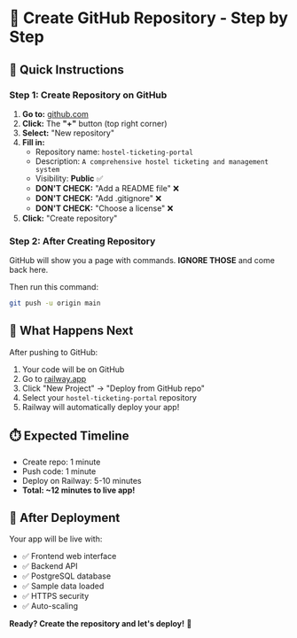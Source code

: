 # 📝 Create GitHub Repository - Step by Step

## 🎯 **Quick Instructions**

### **Step 1: Create Repository on GitHub**
1. **Go to:** [github.com](https://github.com)
2. **Click:** The **"+"** button (top right corner)
3. **Select:** "New repository"
4. **Fill in:**
   - Repository name: `hostel-ticketing-portal`
   - Description: `A comprehensive hostel ticketing and management system`
   - Visibility: **Public** ✅
   - **DON'T CHECK:** "Add a README file" ❌
   - **DON'T CHECK:** "Add .gitignore" ❌
   - **DON'T CHECK:** "Choose a license" ❌
5. **Click:** "Create repository"

### **Step 2: After Creating Repository**
GitHub will show you a page with commands. **IGNORE THOSE** and come back here.

Then run this command:
```bash
git push -u origin main
```

## 🚀 **What Happens Next**

After pushing to GitHub:
1. Your code will be on GitHub
2. Go to [railway.app](https://railway.app)
3. Click "New Project" → "Deploy from GitHub repo"
4. Select your `hostel-ticketing-portal` repository
5. Railway will automatically deploy your app!

## ⏱️ **Expected Timeline**
- Create repo: 1 minute
- Push code: 1 minute  
- Deploy on Railway: 5-10 minutes
- **Total: ~12 minutes to live app!**

## 🎉 **After Deployment**
Your app will be live with:
- ✅ Frontend web interface
- ✅ Backend API
- ✅ PostgreSQL database
- ✅ Sample data loaded
- ✅ HTTPS security
- ✅ Auto-scaling

**Ready? Create the repository and let's deploy!** 🚀
